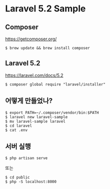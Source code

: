 # Laravel 5.2 Sample

## Composer

https://getcomposer.org/

```
$ brew update && brew install composer
```

## Laravel 5.2

https://laravel.com/docs/5.2

```
$ composer global require "laravel/installer"
```

## 어떻게 만들었나?

```
$ export PATH=~/.composer/vendor/bin:$PATH
$ laravel new laravel-sample
$ mv laravel-sample laravel
$ cd laravel
$ cat .env
```

## 서버 실행

```
$ php artisan serve
```

또는

```
$ cd public
$ php -S localhost:8000
```
